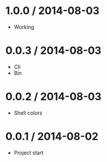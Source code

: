 1.0.0 / 2014-08-03
==================

  * Working

0.0.3 / 2014-08-03
==================

  * Cli
  * Bin

0.0.2 / 2014-08-03
==================

  * Shell colors

0.0.1 / 2014-08-02
==================

  * Project start
